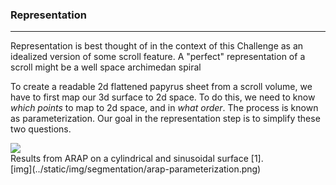 <head>
  <html data-theme="dark" />

  <meta
    name="description"
    content="A $1,000,000+ machine learning and computer vision competition"
  />

  <meta property="og:type" content="website" />
  <meta property="og:url" content="https://scrollprize.org" />
  <meta property="og:title" content="Vesuvius Challenge" />
  <meta
    property="og:description"
    content="A $1,000,000+ machine learning and computer vision competition"
  />
  <meta
    property="og:image"
    content="https://scrollprize.org/img/social/opengraph.jpg"
  />

  <meta property="twitter:card" content="summary_large_image" />
  <meta property="twitter:url" content="https://scrollprize.org" />
  <meta property="twitter:title" content="Vesuvius Challenge" />
  <meta
    property="twitter:description"
    content="A $1,000,000+ machine learning and computer vision competition"
  />
  <meta
    property="twitter:image"
    content="https://scrollprize.org/img/social/opengraph.jpg"
  />
</head>


### Representation
___
Representation is best thought of in the context of this Challenge as an idealized version of some scroll feature. A "perfect" representation of a scroll might be a well space archimedan spiral  

To create a readable 2d flattened papyrus sheet from a scroll volume, we have to first map our 3d surface to 2d space. To do this, we need to know _which points_ to map to 2d space, and in _what order_. The process is known as parameterization. Our goal in the representation step is to simplify these two questions.  

<div className="mb-4">
  <a target="_blank" href="/img/segmentation/arap-parameterization.png"><img src="/img/segmentation/arap-parameterization.png" className="w-[100%]"/></a>
  <figcaption className="mt-[-6px]">Results from ARAP on a cylindrical and sinusoidal surface [1].</figcaption>
</div>
[img](../static/img/segmentation/arap-parameterization.png)